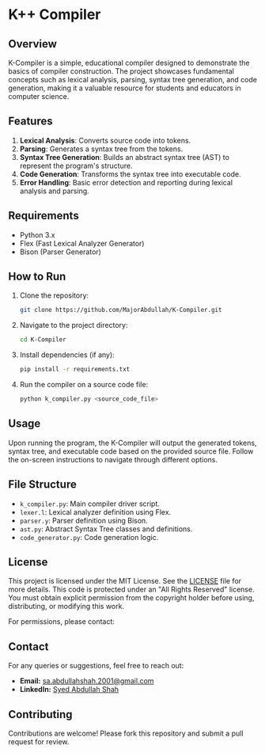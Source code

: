 # K++ Compiler

## Overview
K-Compiler is a simple, educational compiler designed to demonstrate the basics of compiler construction. The project showcases fundamental concepts such as lexical analysis, parsing, syntax tree generation, and code generation, making it a valuable resource for students and educators in computer science.

## Features
1. **Lexical Analysis**: Converts source code into tokens.
2. **Parsing**: Generates a syntax tree from the tokens.
3. **Syntax Tree Generation**: Builds an abstract syntax tree (AST) to represent the program's structure.
4. **Code Generation**: Transforms the syntax tree into executable code.
5. **Error Handling**: Basic error detection and reporting during lexical analysis and parsing.

## Requirements
- Python 3.x
- Flex (Fast Lexical Analyzer Generator)
- Bison (Parser Generator)

## How to Run
1. Clone the repository:
    ```bash
    git clone https://github.com/MajorAbdullah/K-Compiler.git
    ```
2. Navigate to the project directory:
    ```bash
    cd K-Compiler
    ```
3. Install dependencies (if any):
    ```bash
    pip install -r requirements.txt
    ```
4. Run the compiler on a source code file:
    ```bash
    python k_compiler.py <source_code_file>
    ```

## Usage
Upon running the program, the K-Compiler will output the generated tokens, syntax tree, and executable code based on the provided source file. Follow the on-screen instructions to navigate through different options.

## File Structure
- `k_compiler.py`: Main compiler driver script.
- `lexer.l`: Lexical analyzer definition using Flex.
- `parser.y`: Parser definition using Bison.
- `ast.py`: Abstract Syntax Tree classes and definitions.
- `code_generator.py`: Code generation logic.

## License
This project is licensed under the MIT License. See the [LICENSE](LICENSE) file for more details.
This code is protected under an "All Rights Reserved" license. You must obtain explicit permission from the copyright holder before using, distributing, or modifying this work.

For permissions, please contact:

## Contact
For any queries or suggestions, feel free to reach out:
- **Email:** sa.abdullahshah.2001@gmail.com
- **LinkedIn:** [Syed Abdullah Shah](https://www.linkedin.com/in/syed-abdullah-shah-4018a5176)

## Contributing
Contributions are welcome! Please fork this repository and submit a pull request for review.


